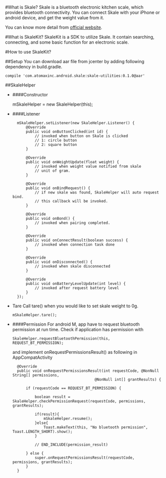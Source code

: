 #What is Skale?
Skale is a bluetooth electronic kitchen scale, which provides bluetooth connectivity. You can connect Skale with your iPhone or android device, and get the weight value from it. 

You can know more detail from [official website](https://www.skale.cc/). 

#What is SkaleKit?
SkaleKit is a SDK to utilize Skale. It contain searching, connecting, and some basic function for an electronic scale.

#How to use SkaleKit?

##Setup
You can download aar file from jcenter by adding following dependency in build.gradle.

    compile 'com.atomaxinc.android.skale:skale-utilities:0.1.0@aar'

##SkaleHelper
* ####Constructor

    mSkaleHelper = new SkaleHelper(this);

* ####Listener

        mSkaleHelper.setListener(new SkaleHelper.Listener() {
            @Override
            public void onButtonClicked(int id) {
                // invoked when button on Skale is clicked
                // 1: circle button
                // 2: square button
            }

            @Override
            public void onWeightUpdate(float weight) {
                // invoked when weight value notified from skale
                // unit of gram.
            }

            @Override
            public void onBindRequest() {
                // if new skale was found, SkaleHelper will auto request bind.
                // this callback will be invoked.
            }

            @Override
            public void onBond() {
                // invoked when pairing completed.
            }

            @Override
            public void onConnectResult(boolean success) {
                // invoked when connection task done
            }

            @Override
            public void onDisconnected() {
                // invoked when skale disconnected
            }

            @Override
            public void onBatteryLevelUpdate(int level) {
                // invoked after request battery level
            }
        });
        
* Tare 
Call tare() when you would like to set skale weight to 0g.

    `mSkaleHelper.tare();`

* ####Permission
For android M, app have to request bluetooth permission at run time. Check if application has permission with

    `SkaleHelper.requestBluetoothPermission(this, REQUEST_BT_PERMISSION);`
    
  and implement onRequestPermissionsResult() as following in AppCompatActivity

        @Override
        public void onRequestPermissionsResult(int requestCode, @NonNull String[] permissions,
                                           @NonNull int[] grantResults) {

            if (requestCode == REQUEST_BT_PERMISSION) {

                boolean result = SkaleHelper.checkPermissionRequest(requestCode, permissions, grantResults);

                if(result){
                    mSkaleHelper.resume();
                }else{
                    Toast.makeText(this, "No bluetooth permission", Toast.LENGTH_SHORT).show();
                }

                // END_INCLUDE(permission_result)

            } else {
                super.onRequestPermissionsResult(requestCode, permissions, grantResults);
            }
        }

